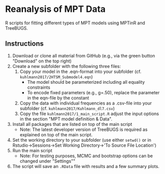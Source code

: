 # Reanalysis of MPT Data

R scripts for fitting different types of MPT models using MPTinR and TreeBUGS.

## Instructions

1. Download or clone all material from GitHub (e.g., via the green button "Download" on the top right) 
2. Create a new subfolder with the following three files:
    1. Copy your model in the .eqn-format into your subfolder (cf. `kuhlmann2017/2HTSM_Submodel4.eqn`)
        * The model should be parameterized including all equality constraints
        * To encode fixed parameters (e.g., g=.50), replace the parameter in the eqn-file by the constant
    2. Copy the data with individual frequencies as a .csv-file into your subfolder (cf. `kuhlmann2017/Kuhlmann_dl7.csv`)
    3. Copy the file `kuhlmann2017/1_main_script.R` adjust the input options in the section "MPT model definition & Data".
3. Install all packages that are listed on top of the main script
    * Note: The latest developer version of TreeBUGS is required as explained on top of the main script.
4. Set the working directory to your subfolder (use either `setwd()` or in Rstudio->Sessions->Set Working Directory->'To Source File Location')
5. Run the main script
    * Note: For testing purposes, MCMC and bootstrap options can be changed under "Settings""
6. The script will save an `.RData` file with results and a few summary plots.
